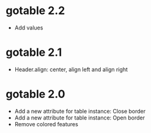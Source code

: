 # gotable 2.2
- Add values

# gotable 2.1
- Header.align: center, align left and align right

# gotable 2.0
- Add a new attribute for table instance: Close border
- Add a new attribute for table instance: Open border
- Remove colored features

